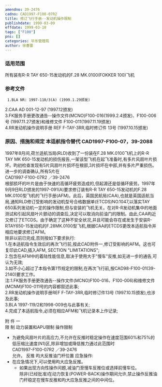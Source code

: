 ```yaml
---
amendno: 39-2476  
cadno: CAD1997-F100-07R2  
title: 修订飞行手册--发动机操作限制  
publishdate: 1999-03-09  
effdate: 1999-03-10  
tags: ["F100"]  
pns: []  
categories: 华东管理局  
author: 徐春雷  
---
```

  
### 适用范围  
所有装有R-R TAY 650-15发动机的F.28 MK.0100(FOKKER 100)飞机  
  
<!--more-->  
### 参考文件  
     1.BLA NR: 1997-110/3(A) (1999.1.29颁发)  
2.CAA AD 001-12-97 (1997.12颁发)  
    3.FK服务手册更改通告--操作文件(MCNO)F100-016(1999.2.4颁发)、F100-006号 (1997.11.27颁发)和维修文件 F100-011(1997.11.19颁发)  
    4.RR发动机操作说明手册 REF F-TAY-3RR,临时修订件 13号 (1997.10.15颁发)  
  
### 原因、措施和规定 本适航指令替代 CAD1997-F100-07，39-2088  
1997年8月间,荷兰适航当局(RLD)收到了一份装在F.28 MK.0100飞机上的R-R TAY MK 650-15发动机的损伤报告,一架该型飞机在起飞准备时,有多片风扇叶片损坏。昀初检查发现有5片风扇叶片损坏在根部,3片损坏在中部,并有多片严重损伤。进一步的调查确认,所有5片在  
 CAD1997-F100-07R2 ／39-2476  
根部损坏的叶片是由于快速的高循环疲劳造成的,但起源还是低循环疲劳。1997年9月9日RLD颁发的1997-091(A)要求修订装有R-R TAY 650-15发动机的F.28 MK.0100型飞机的飞行手册(AFM)。此后，英国民航局(CAA),也就是英国适航当局,通知RLD修订受影响的发动机型号合格数据单(ETCDS)NO.1047,以落实TAY 650系列发动机一定的操作限制,但与安装的飞机无关。在对R-R发动机集中的地面测试和引起风扇叶片颤动的调查后,决定可以取消向前油门的限制。由此,CAA昀近又修订了ETCDS。由于确定了这种不安全状况,并且可能会存在或发生于安装R-RTAY650-15发动机的F.28MK.0100型飞机,根据CAA的ETCDS更改本适航指令并相应地要求修订AFM。  
    除非以前已完成,否则按如下要求执行:  
    1.在本适航指令生效后的再次飞行前,按此CAD附件一,修订受影响的AFM。这也可复印此CAD,插入AFM, SECTION  "LIMITATIONS";  
    2.包含在AFM中的着陆性能信息,取决于使用大于"慢车"反推,如无进一步的通告,可认为无效;  
    3.如不小心超过了本指令第1节规定的限制,在再次飞行前,按CAD98-F100-01(39-2140)要求工作。  
    注:1.FK服务手册更改通告--操作文件(MCNO)F100-016、F100-006)和维修文件(MCNM)F100-011号的内容都叙述此事;  
       2.RR发动机操作说明手册REF F-TAY-3RR,临时修订件13号 (1997.10.15颁发),也涉及此事;  
3.BLA 1997-119/2和1998-009也与此事有关;  
       4.完成了本适航指令,必须在相应AFM和飞机记录本上作记录;  
  
附 件 一  
限 制 动力装置和APU限制 操作限制  
* 为避免风扇叶片的高应力,不允许在反推时稳定操作在速度范围60%和75%的低压缩比速度(N1)区,除非增加或降低推力通过此范围时  
 CAD1997-F100-07R2 ／39-2476  
允许。 反推 昀大反推油门杆位置 应急操作:  
* 在应急情况下,可以使用昀大应急反推。  
     - 如果出现方向性操作问题,减油门至慢车反推位或选择前慢车位。  
除非(已经批准)在动力恢复(POWER-BACK)操作期间允许,禁止操作反推油门杆稳定在慢车反推和昀大应急反推之间的中间位。  
